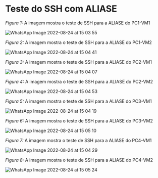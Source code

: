 # Teste do SSH com ALIASE

*Figura 1:* A imagem mostra o teste de SSH para a ALIASE do PC1-VM1

![WhatsApp Image 2022-08-24 at 15 03 55](https://user-images.githubusercontent.com/103062733/186663227-f8f19c18-95cf-41f5-8a48-01457832394e.jpeg)


*Figura 2:* A imagem mostra o teste de SSH para a ALIASE do PC1-VM2

![WhatsApp Image 2022-08-24 at 15 04 41](https://user-images.githubusercontent.com/103062733/186663255-44df9b91-7972-4874-bd44-d42fc12c2bd3.jpeg)


*Figura 3:* A imagem mostra o teste de SSH para a ALIASE do PC2-VM1

![WhatsApp Image 2022-08-24 at 15 04 07](https://user-images.githubusercontent.com/103062733/186663547-06f1cfaf-29d0-4340-8253-a76e8524a08d.jpeg)


*Figura 4:* A imagem mostra o teste de SSH para a ALIASE do PC2-VM2

![WhatsApp Image 2022-08-24 at 15 04 53](https://user-images.githubusercontent.com/103062733/186663563-94a2b271-bb1f-4fac-8d4a-541b29dd2cb0.jpeg)


*Figura 5:* A imagem mostra o teste de SSH para a ALIASE do PC3-VM1

![WhatsApp Image 2022-08-24 at 15 04 19](https://user-images.githubusercontent.com/103062733/186663724-4512b26b-3028-4b8b-add8-078f400d1b57.jpeg)


*Figura 6:* A imagem mostra o teste de SSH para a ALIASE do PC3-VM2

![WhatsApp Image 2022-08-24 at 15 05 10](https://user-images.githubusercontent.com/103062733/186663734-c68d16ed-af00-40dd-b11c-d9a7820b7fbe.jpeg)


*Figura 7:* A imagem mostra o teste de SSH para a ALIASE do PC4-VM1

![WhatsApp Image 2022-08-24 at 15 04 29](https://user-images.githubusercontent.com/103062733/186663839-b63344b2-aac1-479c-a700-9848d6e9a7f1.jpeg)


*Figura 8:* A imagem mostra o teste de SSH para a ALIASE do PC4-VM2

![WhatsApp Image 2022-08-24 at 15 05 24](https://user-images.githubusercontent.com/103062733/186663849-11a8089c-d147-4d59-a9dc-5a0f790ce232.jpeg)

